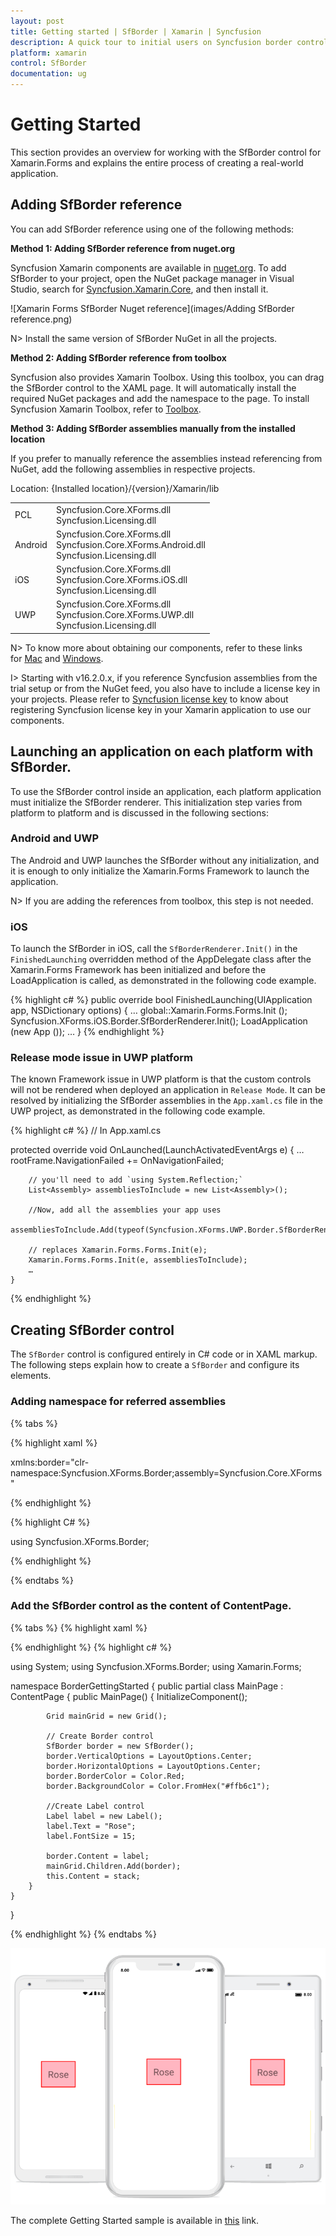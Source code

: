 ```yaml
---
layout: post
title: Getting started | SfBorder | Xamarin | Syncfusion
description: A quick tour to initial users on Syncfusion border control for Xamarin.Forms platform.
platform: xamarin
control: SfBorder
documentation: ug
---
```


# Getting Started

This section provides an overview for working with the SfBorder control for Xamarin.Forms and explains the entire process of creating a real-world application.

## Adding SfBorder reference

You can add SfBorder reference using one of the following methods:

**Method 1: Adding SfBorder reference from nuget.org**

Syncfusion Xamarin components are available in [nuget.org](https://www.nuget.org/). To add SfBorder to your project, open the NuGet package manager in Visual Studio, search for [Syncfusion.Xamarin.Core](https://www.nuget.org/packages/Syncfusion.Xamarin.Core), and then install it.

![Xamarin Forms SfBorder Nuget reference](images/Adding SfBorder reference.png)

N> Install the same version of SfBorder NuGet in all the projects.

**Method 2: Adding SfBorder reference from toolbox**

Syncfusion also provides Xamarin Toolbox. Using this toolbox, you can drag the SfBorder control to the XAML page. It will automatically install the required NuGet packages and add the namespace to the page. To install Syncfusion Xamarin Toolbox, refer to [Toolbox](https://help.syncfusion.com/xamarin/utility#toolbox).

**Method 3: Adding SfBorder assemblies manually from the installed location**

If you prefer to manually reference the assemblies instead referencing from NuGet, add the following assemblies in respective projects.

Location: {Installed location}/{version}/Xamarin/lib

<table>
<tr>
<td>PCL</td>
<td>Syncfusion.Core.XForms.dll<br/>Syncfusion.Licensing.dll<br/></td>
</tr>
<tr>
<td>Android</td>
<td>Syncfusion.Core.XForms.dll<br/>Syncfusion.Core.XForms.Android.dll<br/>Syncfusion.Licensing.dll<br/></td>
</tr>
<tr>
<td>iOS</td>
<td>Syncfusion.Core.XForms.dll<br/>Syncfusion.Core.XForms.iOS.dll<br/>Syncfusion.Licensing.dll<br/></td>
</tr>
<tr>
<td>UWP</td>
<td>Syncfusion.Core.XForms.dll<br/>Syncfusion.Core.XForms.UWP.dll<br/>Syncfusion.Licensing.dll<br/></td>
</tr>
</table>

N> To know more about obtaining our components, refer to these links for [Mac](https://help.syncfusion.com/xamarin/introduction/download-and-installation/mac/) and [Windows](https://help.syncfusion.com/xamarin/introduction/download-and-installation/windows/).

I> Starting with v16.2.0.x, if you reference Syncfusion assemblies from the trial setup or from the NuGet feed, you also have to include a license key in your projects. Please refer to [Syncfusion license key](https://help.syncfusion.com/common/essential-studio/licensing/license-key/) to know about registering Syncfusion license key in your Xamarin application to use our components.

## Launching an application on each platform with SfBorder.

To use the SfBorder control inside an application, each platform application must initialize the SfBorder renderer. This initialization step varies from platform to platform and is discussed in the following sections:

### Android and UWP

The Android and UWP launches the SfBorder without any initialization, and it is enough to only initialize the Xamarin.Forms Framework to launch the application.

N> If you are adding the references from toolbox, this step is not needed.

### iOS

To launch the SfBorder in iOS, call the `SfBorderRenderer.Init()` in the `FinishedLaunching` overridden method of the AppDelegate class after the Xamarin.Forms Framework has been initialized and before the LoadApplication is called, as demonstrated in the following code example.

{% highlight c# %}
public override bool FinishedLaunching(UIApplication app, NSDictionary options)
{
    …
    global::Xamarin.Forms.Forms.Init ();
    Syncfusion.XForms.iOS.Border.SfBorderRenderer.Init();
    LoadApplication (new App ());
    …
}
{% endhighlight %} 

### Release mode issue in UWP platform

The known Framework issue in UWP platform is that the custom controls will not be rendered when deployed an application in `Release Mode`. It can be resolved by initializing the SfBorder assemblies in the `App.xaml.cs` file in the UWP project, as demonstrated in the following code example.

{% highlight c# %}
// In App.xaml.cs

protected override void OnLaunched(LaunchActivatedEventArgs e)
    {
        …
    	    rootFrame.NavigationFailed += OnNavigationFailed;
    
        // you'll need to add `using System.Reflection;`
        List<Assembly> assembliesToInclude = new List<Assembly>();
    
        //Now, add all the assemblies your app uses                 
        assembliesToInclude.Add(typeof(Syncfusion.XForms.UWP.Border.SfBorderRenderer).GetTypeInfo().Assembly);
    
        // replaces Xamarin.Forms.Forms.Init(e);        
        Xamarin.Forms.Forms.Init(e, assembliesToInclude);	
        …     
    }

{% endhighlight %}

## Creating SfBorder control

The `SfBorder` control is configured entirely in C# code or in XAML markup. The following steps explain how to create a `SfBorder` and configure its elements.

### Adding namespace for referred assemblies

{% tabs %} 

{% highlight xaml %} 

xmlns:border="clr-namespace:Syncfusion.XForms.Border;assembly=Syncfusion.Core.XForms" 

{% endhighlight %}

{% highlight C# %} 

using Syncfusion.XForms.Border; 

{% endhighlight %}

{% endtabs %}

### Add the SfBorder control as the content of ContentPage.

{% tabs %}
{% highlight xaml %}

<Grid>
<border:SfBorder 
   BorderColor="Red"
   BackgroundColor="#ffb6c1" 
   HorizontalOptions="Center" 
   VerticalOptions="Center"
   BorderWidth="3">
<Label 
  Text="Rose" 
  Margin="10" 
  Font="15"  />
</border:SfBorder>
</Grid>

{% endhighlight %}
{% highlight c# %}

using System;
using Syncfusion.XForms.Border;
using Xamarin.Forms;

namespace BorderGettingStarted
{
    public partial class MainPage : ContentPage
    {
        public MainPage()
        {
            InitializeComponent();

            Grid mainGrid = new Grid();

            // Create Border control
            SfBorder border = new SfBorder();
            border.VerticalOptions = LayoutOptions.Center;
            border.HorizontalOptions = LayoutOptions.Center;
            border.BorderColor = Color.Red;
            border.BackgroundColor = Color.FromHex("#ffb6c1");

            //Create Label control
            Label label = new Label();
            label.Text = "Rose";
            label.FontSize = 15;

            border.Content = label;
            mainGrid.Children.Add(border);
            this.Content = stack;
        }
    }
}
 
{% endhighlight %}
{% endtabs %}

![border](images/Xamarin_Forms_Border.png)

The complete Getting Started sample is available in [this](http://www.syncfusion.com/downloads/support/directtrac/general/ze/GettingStarted828010295.zip) link.

